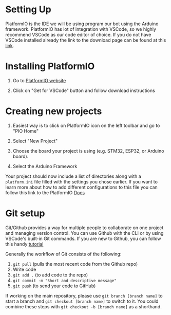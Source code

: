 
# Setting Up 

PlatformIO is the IDE we will be using program our bot using the Arduino framework. PlatformIO has lot of integration with VSCode, so we highly 
recommend VSCode as our code editor of choice. If you do not have VSCode installed already the link to the download page can be found at this [link](https://code.visualstudio.com/).

# Installing PlatformIO

  1. Go to [PlatformIO website](https://platformio.org/platformio-ide)

  2. Click on "Get for VSCode" button and follow download instructions 

# Creating new projects 

  1. Easiest way is to click on PlatformIO icon on the left toolbar and go to "PIO Home" 

  2. Select "New Project" 

  3. Choose the board your project is using (e.g. STM32, ESP32, or Arduino board).  

  4. Select the Arduino Framework 

Your project should now include a list of directories along with a `platform.ini` file filled with the settings you chose earlier. 
If you want to learn more about how to add different configurations to this file you can follow this link to the PlatformIO [Docs](https://docs.platformio.org/en/latest/) 

# Git setup 

Git/Github provides a way for multiple people to collaborate on one project and managing version control. You can use Github with the CLI or by using VSCode's built-in Git commands. If you are new to Github, you can follow this handy [tutorial](https://docs.github.com/en/get-started/start-your-journey/hello-world) 

Generally the workflow of Git consists of the following: 

  1. `git pull` (pulls the most recent code from the Github repo) 
  2. Write code
  3. `git add .` (to add code to the repo)
  4. `git commit -m "Short and descriptive message"`
  5. `git push` (to send your code to GitHub)

If working on the main repository, please use `git branch [branch name]` to start a branch and `git checkout [branch name]` to switch to it. You could combine these steps with `git checkout -b [branch name]` as a shorthand. 

